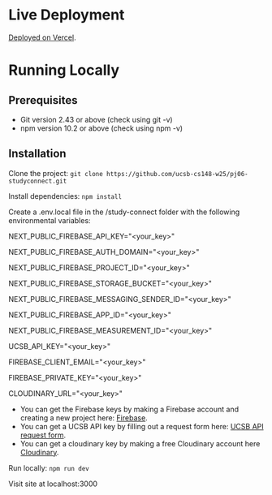 # Live Deployment

[Deployed on Vercel](https://studyconnect-deploy.vercel.app/).

# Running Locally

## Prerequisites
- Git version 2.43 or above (check using git -v)
- npm version 10.2 or above (check using npm -v)

## Installation

Clone the project: `git clone https://github.com/ucsb-cs148-w25/pj06-studyconnect.git`

Install dependencies: `npm install`

Create a .env.local file in the /study-connect folder with the following environmental variables:

NEXT_PUBLIC_FIREBASE_API_KEY="<your_key>"

NEXT_PUBLIC_FIREBASE_AUTH_DOMAIN="<your_key>"

NEXT_PUBLIC_FIREBASE_PROJECT_ID="<your_key>"

NEXT_PUBLIC_FIREBASE_STORAGE_BUCKET="<your_key>"

NEXT_PUBLIC_FIREBASE_MESSAGING_SENDER_ID="<your_key>"

NEXT_PUBLIC_FIREBASE_APP_ID="<your_key>"

NEXT_PUBLIC_FIREBASE_MEASUREMENT_ID="<your_key>"

UCSB_API_KEY="<your_key>"

FIREBASE_CLIENT_EMAIL="<your_key>"

FIREBASE_PRIVATE_KEY="<your_key>"

CLOUDINARY_URL="<your_key>"

- You can get the Firebase keys by making a Firebase account and creating a new project here: [Firebase](https://firebase.google.com/).
- You can get a UCSB API key by filling out a request form here: [UCSB API request form](https://developer.ucsb.edu/docs/applications/application-approval-request).
- You can get a cloudinary key by making a free Cloudinary account here [Cloudinary](https://cloudinary.com/).

Run locally: `npm run dev`

Visit site at localhost:3000

